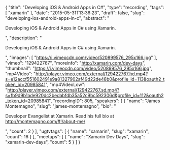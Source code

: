 {
  "title": "Developing iOS & Android Apps in C#",
  "type": "recording",
  "tags": [
    "xamarin"
  ],
  "date": "2015-05-31T13:36:23",
  "draft": false,
  "slug": "developing-ios-android-apps-in-c",
  "abstract": "<p>Developing iOS & Android Apps in C# using Xamarin.</p>",
  "description": "<p>Developing iOS & Android Apps in C# using Xamarin.</p>",
  "images": [
    "https://i.vimeocdn.com/video/520899576_295x166.jpg"
  ],
  "vimeo": "129422767",
  "moreinfo": "http://xamarin.com/dev-days",
  "thumbnail": "https://i.vimeocdn.com/video/520899576_295x166.jpg",
  "mp4Video": "http://player.vimeo.com/external/129422767.hd.mp4?s=e12accf551602491e9a81327902af49d22de48b0&profile_id=113&oauth2_token_id=20985841",
  "mp4VideoLow": "http://player.vimeo.com/external/129422767.sd.mp4?s=fb9d9b1ade920dc2bedabfdb35a52c9bc592306d&profile_id=112&oauth2_token_id=20985841",
  "recordingID": 805,
  "speakers": [
    {
      "name": "James Montemagno",
      "slug": "james-montemagno",
      "bio": "<p>Developer Evangelist at Xamarin. Read his full bio at http://montemagno.com/#!/about-me/</p>",
      "count": 2
    }
  ],
  "ugtvtags": [
    {
      "name": "xamarin",
      "slug": "xamarin",
      "count": 16
    }
  ],
  "meetups": [
    {
      "name": "Xamarin Dev Days",
      "slug": "xamarin-dev-days",
      "count": 5
    }
  ]
}